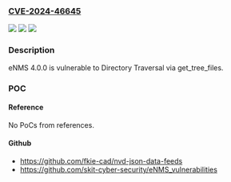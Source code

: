 ### [CVE-2024-46645](https://cve.mitre.org/cgi-bin/cvename.cgi?name=CVE-2024-46645)
![](https://img.shields.io/static/v1?label=Product&message=n%2Fa&color=blue)
![](https://img.shields.io/static/v1?label=Version&message=n%2Fa&color=blue)
![](https://img.shields.io/static/v1?label=Vulnerability&message=n%2Fa&color=brighgreen)

### Description

eNMS 4.0.0 is vulnerable to Directory Traversal via get_tree_files.

### POC

#### Reference
No PoCs from references.

#### Github
- https://github.com/fkie-cad/nvd-json-data-feeds
- https://github.com/skit-cyber-security/eNMS_vulnerabilities

